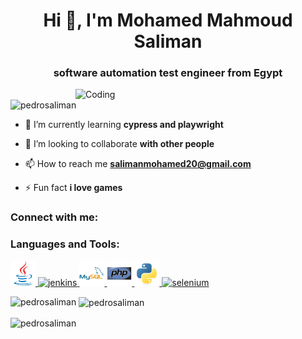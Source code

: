 <h1 align="center">Hi 👋, I'm Mohamed Mahmoud Saliman</h1>
<h3 align="center">software automation test engineer from Egypt</h3>
<img align="right" alt="Coding" width="400" src='https://gist.githubusercontent.com/patevs/b007a0e98fb216438d4cbf559fac4166/raw/88f20c9d749d756be63f22b09f3c4ac570bc5101/programming.gif'>
<p align="left"> <img src="https://komarev.com/ghpvc/?username=pedrosaliman&label=Profile%20views&color=0e75b6&style=flat" alt="pedrosaliman" /> </p>

- 🌱 I’m currently learning **cypress and playwright**

- 👯 I’m looking to collaborate  **with other people**

- 📫 How to reach me **salimanmohamed20@gmail.com**

- ⚡ Fun fact **i love games**

<h3 align="left">Connect with me:</h3>
<p align="left">
</p>

<h3 align="left">Languages and Tools:</h3>
<p align="left"> <a href="https://www.java.com" target="_blank" rel="noreferrer"> <img src="https://raw.githubusercontent.com/devicons/devicon/master/icons/java/java-original.svg" alt="java" width="40" height="40"/> </a> <a href="https://www.jenkins.io" target="_blank" rel="noreferrer"> <img src="https://www.vectorlogo.zone/logos/jenkins/jenkins-icon.svg" alt="jenkins" width="40" height="40"/> </a> <a href="https://www.mysql.com/" target="_blank" rel="noreferrer"> <img src="https://raw.githubusercontent.com/devicons/devicon/master/icons/mysql/mysql-original-wordmark.svg" alt="mysql" width="40" height="40"/> </a> <a href="https://www.php.net" target="_blank" rel="noreferrer"> <img src="https://raw.githubusercontent.com/devicons/devicon/master/icons/php/php-original.svg" alt="php" width="40" height="40"/> </a> <a href="https://www.python.org" target="_blank" rel="noreferrer"> <img src="https://raw.githubusercontent.com/devicons/devicon/master/icons/python/python-original.svg" alt="python" width="40" height="40"/> </a> <a href="https://www.selenium.dev" target="_blank" rel="noreferrer"> <img src="https://raw.githubusercontent.com/detain/svg-logos/780f25886640cef088af994181646db2f6b1a3f8/svg/selenium-logo.svg" alt="selenium" width="40" height="40"/> </a> </p>

<p><img align="left" src="https://github-readme-stats.vercel.app/api/top-langs?username=pedrosaliman&theme=merko&show_icons=true&locale=en&layout=compact" alt="pedrosaliman" /></p>

<p>&nbsp;<img align="center" src="https://github-readme-stats.vercel.app/api?username=pedrosaliman&theme=gruvbox_light&show_icons=true&locale=en" alt="pedrosaliman" /></p>

<p><img align="center" src="https://github-readme-streak-stats.herokuapp.com/?user=pedrosaliman&theme=dark" alt="pedrosaliman" /></p>


